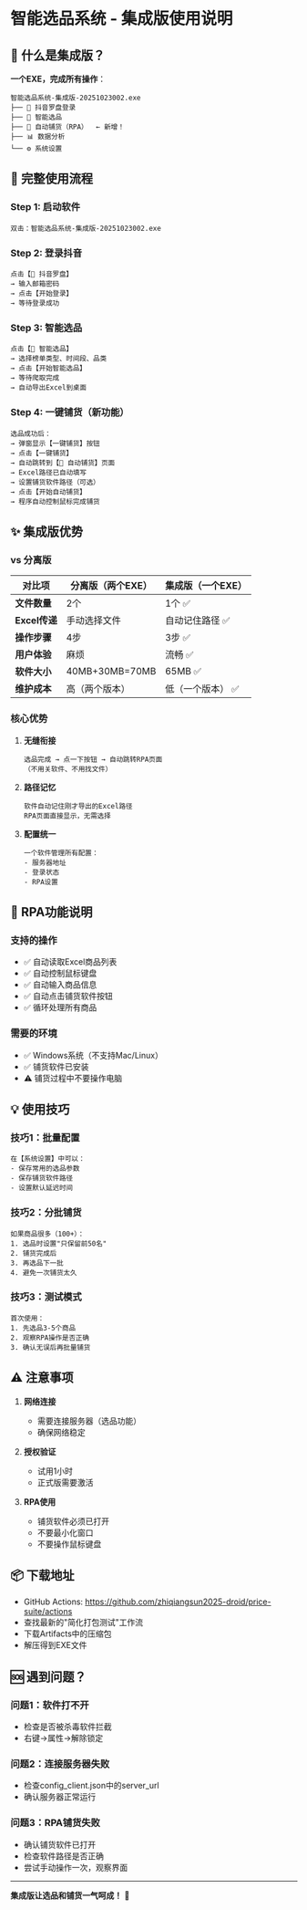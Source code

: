 # 智能选品系统 - 集成版使用说明

## 🎯 什么是集成版？

**一个EXE，完成所有操作**：
```
智能选品系统-集成版-20251023002.exe
├── 📱 抖音罗盘登录
├── 🎯 智能选品
├── 🤖 自动铺货（RPA）  ← 新增！
├── 📊 数据分析
└── ⚙️ 系统设置
```

## 🚀 完整使用流程

### Step 1: 启动软件
```
双击：智能选品系统-集成版-20251023002.exe
```

### Step 2: 登录抖音
```
点击【📱 抖音罗盘】
→ 输入邮箱密码
→ 点击【开始登录】
→ 等待登录成功
```

### Step 3: 智能选品
```
点击【🎯 智能选品】
→ 选择榜单类型、时间段、品类
→ 点击【开始智能选品】
→ 等待爬取完成
→ 自动导出Excel到桌面
```

### Step 4: 一键铺货（新功能）
```
选品成功后：
→ 弹窗显示【一键铺货】按钮
→ 点击【一键铺货】
→ 自动跳转到【🤖 自动铺货】页面
→ Excel路径已自动填写
→ 设置铺货软件路径（可选）
→ 点击【开始自动铺货】
→ 程序自动控制鼠标完成铺货
```

## ✨ 集成版优势

### vs 分离版

| 对比项        | 分离版（两个EXE） | 集成版（一个EXE） |
| ------------- | ----------------- | ----------------- |
| **文件数量**  | 2个               | 1个 ✅             |
| **Excel传递** | 手动选择文件      | 自动记住路径 ✅    |
| **操作步骤**  | 4步               | 3步 ✅             |
| **用户体验**  | 麻烦              | 流畅 ✅            |
| **软件大小**  | 40MB+30MB=70MB    | 65MB ✅            |
| **维护成本**  | 高（两个版本）    | 低（一个版本） ✅  |

### 核心优势

1. **无缝衔接**
   ```
   选品完成 → 点一下按钮 → 自动跳转RPA页面
   （不用关软件、不用找文件）
   ```

2. **路径记忆**
   ```
   软件自动记住刚才导出的Excel路径
   RPA页面直接显示，无需选择
   ```

3. **配置统一**
   ```
   一个软件管理所有配置：
   - 服务器地址
   - 登录状态
   - RPA设置
   ```

## 🔧 RPA功能说明

### 支持的操作

- ✅ 自动读取Excel商品列表
- ✅ 自动控制鼠标键盘
- ✅ 自动输入商品信息
- ✅ 自动点击铺货软件按钮
- ✅ 循环处理所有商品

### 需要的环境

- ✅ Windows系统（不支持Mac/Linux）
- ✅ 铺货软件已安装
- ⚠️ 铺货过程中不要操作电脑

## 💡 使用技巧

### 技巧1：批量配置
```
在【系统设置】中可以：
- 保存常用的选品参数
- 保存铺货软件路径
- 设置默认延迟时间
```

### 技巧2：分批铺货
```
如果商品很多（100+）：
1. 选品时设置"只保留前50名"
2. 铺货完成后
3. 再选品下一批
4. 避免一次铺货太久
```

### 技巧3：测试模式
```
首次使用：
1. 先选品3-5个商品
2. 观察RPA操作是否正确
3. 确认无误后再批量铺货
```

## ⚠️ 注意事项

1. **网络连接**
   - 需要连接服务器（选品功能）
   - 确保网络稳定

2. **授权验证**
   - 试用1小时
   - 正式版需要激活

3. **RPA使用**
   - 铺货软件必须已打开
   - 不要最小化窗口
   - 不要操作鼠标键盘

## 📦 下载地址

- GitHub Actions: https://github.com/zhiqiangsun2025-droid/price-suite/actions
- 查找最新的"简化打包测试"工作流
- 下载Artifacts中的压缩包
- 解压得到EXE文件

## 🆘 遇到问题？

### 问题1：软件打不开
- 检查是否被杀毒软件拦截
- 右键→属性→解除锁定

### 问题2：连接服务器失败
- 检查config_client.json中的server_url
- 确认服务器正常运行

### 问题3：RPA铺货失败
- 确认铺货软件已打开
- 检查软件路径是否正确
- 尝试手动操作一次，观察界面

---

**集成版让选品和铺货一气呵成！** 🚀

